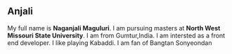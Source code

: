 ## Anjali

My full name is **Naganjali Maguluri**.
I am pursuing masters at **North West Missouri State University**.
I am from Gumtur,India.
I am intersted as a front end developer.
I like playing Kabaddi.
I am fan of Bangtan Sonyeondan

